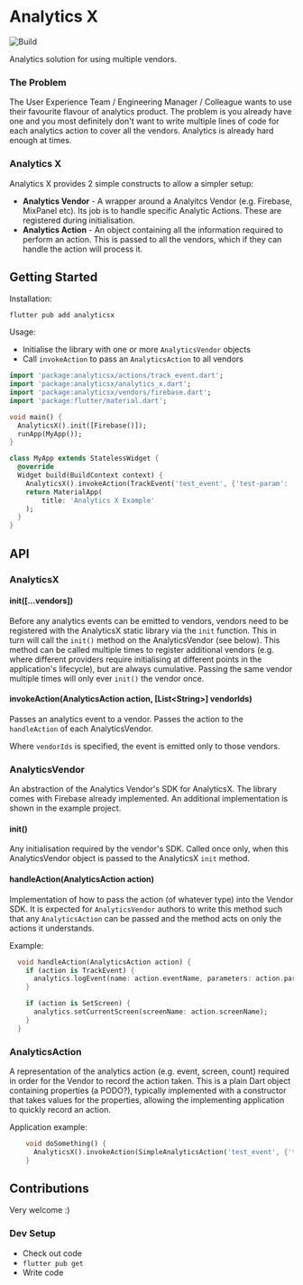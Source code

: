 # Analytics X

![Build](https://github.com/grahamsmith/analyticsx/actions/workflows/main.yaml/badge.svg)

Analytics solution for using multiple vendors.

### The Problem

The User Experience Team / Engineering Manager / Colleague wants to use their favourite flavour of analytics product. The problem is you already have one and you most definitely don't want to write multiple lines of code for each analytics action to cover all the vendors. Analytics is already hard enough at times.

### Analytics X

Analytics X provides 2 simple constructs to allow a simpler setup:

- **Analytics Vendor** - A wrapper around a Analyitcs Vendor (e.g. Firebase, MixPanel etc). Its job is to handle specific Analytic Actions. These are registered during initialisation.
- **Analytics Action** - An object containing all the information required to perform an action. This is passed to all the vendors, which if they can handle the action will process it.

## Getting Started

Installation:

`flutter pub add analyticsx`

Usage:

* Initialise the library with one or more `AnalyticsVendor` objects
* Call `invokeAction` to pass an `AnalyticsAction` to all vendors

```dart
import 'package:analyticsx/actions/track_event.dart';
import 'package:analyticsx/analytics_x.dart';
import 'package:analyticsx/vendors/firebase.dart';
import 'package:flutter/material.dart';

void main() {
  AnalyticsX().init([Firebase()]);
  runApp(MyApp());
}

class MyApp extends StatelessWidget {
  @override
  Widget build(BuildContext context) {
    AnalyticsX().invokeAction(TrackEvent('test_event', {'test-param': 'yes'}));
    return MaterialApp(
        title: 'Analytics X Example'
    );
  }
}
```

## API

### AnalyticsX

#### init(\[...vendors\])

Before any analytics events can be emitted to vendors, vendors need to be registered with the AnalyticsX static 
library via the `init` function. This in turn will call the `init()` method on the AnalyticsVendor (see below). This 
method can 
be called multiple times to register additional vendors (e.g. where different providers require initialising at 
different points in the application's lifecycle), but are always cumulative. Passing the same vendor multiple times 
will only ever `init()` the vendor once.

#### invokeAction(AnalyticsAction action, \[List\<String\>\] vendorIds)

Passes an analytics event to a vendor. Passes the action to the `handleAction` of each AnalyticsVendor.

Where `vendorIds` is specified, the event is emitted only to those vendors. 

### AnalyticsVendor

An abstraction of the Analytics Vendor's SDK for AnalyticsX. The library comes with Firebase already implemented. An 
additional implementation is shown in the example project.

#### init()

Any initialisation required by the vendor's SDK. Called once only, when this AnalyticsVendor object is passed to the 
AnalyticsX `init` method.

#### handleAction(AnalyticsAction action)

Implementation of how to pass the action (of whatever type) into the Vendor SDK. It is expected for `AnalyticsVendor` 
authors to write this method such that any `AnalyticsAction` can be passed and the method acts on only the actions 
it understands.

Example:
```dart
  void handleAction(AnalyticsAction action) {
    if (action is TrackEvent) {
      analytics.logEvent(name: action.eventName, parameters: action.parameters);
    }

    if (action is SetScreen) {
      analytics.setCurrentScreen(screenName: action.screenName);
    }
  }
```

### AnalyticsAction

A representation of the analytics action (e.g. event, screen, count) required in order for the Vendor to record the 
action taken. This is a plain Dart object containing properties (a PODO?), typically implemented with a constructor 
that takes values for the properties, allowing the implementing application to quickly record an action.

Application example:
```dart
    void doSomething() {
      AnalyticsX().invokeAction(SimpleAnalyticsAction('test_event', {'test-param': 'yes'}));
    }
```

## Contributions

Very welcome :)

### Dev Setup

* Check out code
* `flutter pub get`
* Write code
